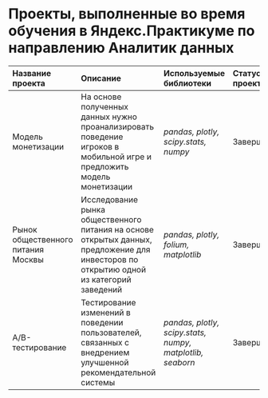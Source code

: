 # Проекты, выполненные во время обучения в Яндекс.Практикуме по направлению Аналитик данных
| Название проекта | Описание | Используемые библиотеки | Статус проекта |
| :---------------------- | :---------------------- | :---------------------- | :---------------------- |
| Модель монетизации| На основе полученных данных нужно проанализировать поведение игроков в мобильной игре и предложить модель монетизации| *pandas, plotly, scipy.stats, numpy* | Завершен |
| Рынок общественного питания Москвы| Исследование рынка общественного питания на основе открытых данных, предложение для инвесторов по открытию одной из категорий заведений| *pandas, plotly, folium, matplotlib* | Завершен |
| А/В-тестирование| Тестирование изменений в поведении пользователей, связанных с внедрением улучшенной рекомендательной системы| *pandas, plotly, scipy.stats, numpy,  matplotlib, seaborn* | Завершен |
